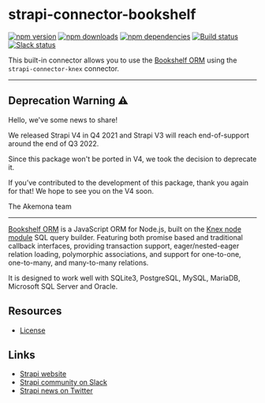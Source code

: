 # strapi-connector-bookshelf

[![npm version](https://img.shields.io/npm/v/strapi-connector-bookshelf.svg)](https://www.npmjs.org/package/strapi-connector-bookshelf)
[![npm downloads](https://img.shields.io/npm/dm/strapi-connector-bookshelf.svg)](https://www.npmjs.org/package/strapi-connector-bookshelf)
[![npm dependencies](https://david-dm.org/strapi/strapi-connector-bookshelf.svg)](https://david-dm.org/strapi/strapi-connector-bookshelf)
[![Build status](https://travis-ci.org/strapi/strapi-connector-bookshelf.svg?branch=master)](https://travis-ci.org/strapi/strapi-connector-bookshelf)
[![Slack status](https://slack.strapi.io/badge.svg)](https://slack.strapi.io)

This built-in connector allows you to use the [Bookshelf ORM](http://bookshelfjs.org/) using the `strapi-connector-knex` connector.

---

## Deprecation Warning :warning:

Hello, we've some news to share!

We released Strapi V4 in Q4 2021 and Strapi V3 will reach end-of-support around the end of Q3 2022.

Since this package won't be ported in V4, we took the decision to deprecate it.

If you’ve contributed to the development of this package, thank you again for that! We hope to see you on the V4 soon.

The Akemona team

---

[Bookshelf ORM](http://bookshelfjs.org/) is a JavaScript ORM for Node.js, built on the [Knex node module](http://knexjs.org/) SQL query builder. Featuring both promise based and traditional callback interfaces, providing transaction support, eager/nested-eager relation loading, polymorphic associations, and support for one-to-one, one-to-many, and many-to-many relations.

It is designed to work well with SQLite3, PostgreSQL, MySQL, MariaDB, Microsoft SQL Server and Oracle.

## Resources

- [License](LICENSE)

## Links

- [Strapi website](https://strapi.akemona.com/)
- [Strapi community on Slack](https://slack.strapi.io)
- [Strapi news on Twitter](https://twitter.com/strapijs)
